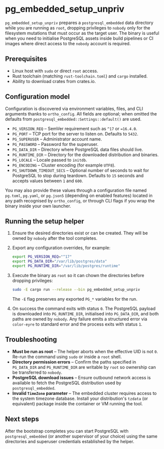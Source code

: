# pg_embedded_setup_unpriv

`pg_embedded_setup_unpriv` prepares a `postgresql_embedded` data directory
while you are running as `root`, dropping privileges to `nobody` only for the
filesystem mutations that must occur as the target user. The binary is useful
when you need to initialise PostgreSQL assets inside build pipelines or CI
images where direct access to the `nobody` account is required.

## Prerequisites

- Linux host with `sudo` or direct `root` access.
- Rust toolchain (matching `rust-toolchain.toml`) and `cargo` installed.
- Ability to download crates from crates.io.

## Configuration model

Configuration is discovered via environment variables, files, and CLI arguments
thanks to `ortho_config`. All fields are optional; when omitted the defaults
from `postgresql_embedded::Settings::default()` are used.

- `PG_VERSION_REQ` – SemVer requirement such as `^17` or `=16.4.0`.
- `PG_PORT` – TCP port for the server to listen on. Defaults to `5432`.
- `PG_SUPERUSER` – Administrator account name.
- `PG_PASSWORD` – Password for the superuser.
- `PG_DATA_DIR` – Directory where PostgreSQL data files should live.
- `PG_RUNTIME_DIR` – Directory for the downloaded distribution and binaries.
- `PG_LOCALE` – Locale passed to `initdb`.
- `PG_ENCODING` – Cluster encoding (for example `UTF8`).
- `PG_SHUTDOWN_TIMEOUT_SECS` – Optional number of seconds to wait for
  PostgreSQL to stop during teardown. Defaults to `15` seconds and accepts
  values between `1` and `600`.

You may also provide these values through a configuration file named `pg.toml`,
`pg.yaml`, or `pg.json5` (depending on enabled features) located in any path
recognised by `ortho_config`, or through CLI flags if you wrap the binary
inside your own launcher.

## Running the setup helper

1. Ensure the desired directories exist or can be created. They will be owned
   by `nobody` after the tool completes.
2. Export any configuration overrides, for example:

   ```bash
   export PG_VERSION_REQ="^17"
   export PG_DATA_DIR="/var/lib/postgres/data"
   export PG_RUNTIME_DIR="/var/lib/postgres/runtime"
   ```

3. Execute the binary as `root` so it can chown the directories before dropping
   privileges:

   ```bash
   sudo -E cargo run --release --bin pg_embedded_setup_unpriv
   ```

   The `-E` flag preserves any exported `PG_*` variables for the run.

4. On success the command exits with status `0`. The PostgreSQL payload is
   downloaded into `PG_RUNTIME_DIR`, initialised into `PG_DATA_DIR`, and both
   paths are owned by `nobody`. Any failure emits a structured error via
   `color-eyre` to standard error and the process exits with status `1`.

## Troubleshooting

- **Must be run as root** – The helper aborts when the effective UID is not
  `0`. Re-run the command using `sudo` or inside a `root` shell.
- **Directory permission errors** – Confirm the paths specified in
  `PG_DATA_DIR` and `PG_RUNTIME_DIR` are writable by `root` so ownership can be
  transferred to `nobody`.
- **PostgreSQL download issues** – Ensure outbound network access is available
  to fetch the PostgreSQL distribution used by `postgresql_embedded`.
- **Invalid `TimeZone` parameter** – The embedded cluster requires access to
  the system timezone database. Install your distribution's `tzdata` (or
  equivalent) package inside the container or VM running the tool.

## Next steps

After the bootstrap completes you can start PostgreSQL with
`postgresql_embedded` (or another supervisor of your choice) using the same
directories and superuser credentials established by the helper.

